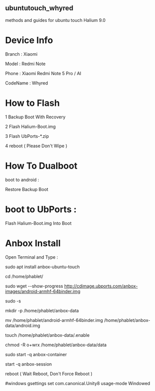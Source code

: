 ## ubuntutouch_whyred
methods and guides for ubuntu touch
Halium 9.0


# Device Info


Branch : Xiaomi

Model : Redmi Note

Phone : Xiaomi Redmi Note 5 Pro / AI

CodeName : Whyred


# How to Flash

1 Backup Boot With Recovery

2 Flash Halium-Boot.img

3 Flash UbPorts-*.zip

4 reboot
( Please Don't Wipe )

# How To Dualboot

boot to android :

Restore Backup Boot

# boot to UbPorts :
Flash Halium-Boot.img Into Boot

# Anbox Install
Open Terminal and Type :


sudo apt install anbox-ubuntu-touch

cd /home/phablet/

sudo wget --show-progress http://cdimage.ubports.com/anbox-images/android-armhf-64binder.img

sudo -s

mkdir -p /home/phablet/anbox-data

mv /home/phablet/android-armhf-64binder.img /home/phablet/anbox-data/android.img

touch /home/phablet/anbox-data/.enable

chmod -R o+wrx /home/phablet/anbox-data/data

sudo start -q anbox-container

start -q anbox-session

reboot
( Wait Reboot, Don't Force Reboot )

#windows 
gsettings set com.canonical.Unity8 usage-mode Windowed



